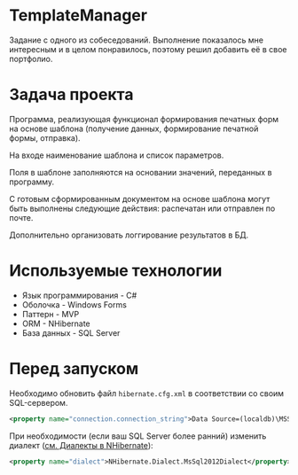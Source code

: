 # TemplateManager
Задание с одного из собеседований. Выполнение показалось мне интересным и в целом понравилось, поэтому решил добавить её в свое портфолио.
# Задача проекта
Программа, реализующая функционал формирования печатных форм на основе шаблона (получение данных, формирование печатной формы, отправка).

На входе наименование шаблона и список параметров.

Поля в шаблоне заполняются на основании значений, переданных в программу.

С готовым сформированным документом на основе шаблона могут быть выполнены следующие действия: распечатан или отправлен по почте.

Дополнительно организовать логгирование результатов в БД.
# Используемые технологии
* Язык программирования - C#
* Оболочка - Windows Forms
* Паттерн - MVP
* ORM - NHibernate
* База данных - SQL Server
# Перед запуском
Необходимо обновить файл `hibernate.cfg.xml` в соответствии со своим SQL-сервером.
```xml
<property name="connection.connection_string">Data Source=(localdb)\MSSQLLocalDB;Initial Catalog=TemplateManager;Integrated Security=True;Connect Timeout=30;Encrypt=False;TrustServerCertificate=False;ApplicationIntent=ReadWrite;MultiSubnetFailover=False</property>
```
При необходимости (если ваш SQL Server более ранний) изменить диалект ([см. Диалекты в NHibernate](https://nhibernate.info/doc/nh/en/index.html#configuration-optional-dialects)):
```xml
<property name="dialect">NHibernate.Dialect.MsSql2012Dialect</property>
```
